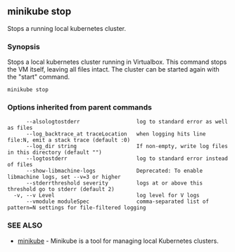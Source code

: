 ## minikube stop

Stops a running local kubernetes cluster.

### Synopsis


Stops a local kubernetes cluster running in Virtualbox. This command stops the VM
itself, leaving all files intact. The cluster can be started again with the "start" command.

```
minikube stop
```

### Options inherited from parent commands

```
      --alsologtostderr                  log to standard error as well as files
      --log_backtrace_at traceLocation   when logging hits line file:N, emit a stack trace (default :0)
      --log_dir string                   If non-empty, write log files in this directory (default "")
      --logtostderr                      log to standard error instead of files
      --show-libmachine-logs             Deprecated: To enable libmachine logs, set --v=3 or higher
      --stderrthreshold severity         logs at or above this threshold go to stderr (default 2)
  -v, --v Level                          log level for V logs
      --vmodule moduleSpec               comma-separated list of pattern=N settings for file-filtered logging
```

### SEE ALSO
* [minikube](minikube.md)	 - Minikube is a tool for managing local Kubernetes clusters.

